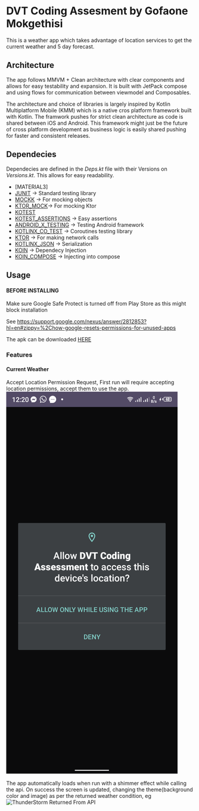 <h1>DVT Coding Assesment by Gofaone Mokgethisi</h1>

This is a weather app which takes advantage of location services to get the current weather and 5 day forecast. 

## Architecture

The app follows MMVM + Clean architecture with clear components and allows for easy testability and expansion. 
It is built with JetPack compose and using flows for communication between viewmodel and Composables. 

The architecture and choice of libraries is largely inspired by Kotlin Multiplatform Mobile (KMM) which is a native
cros platform framework built with Kotlin. The framwork pushes for strict clean architecture as code is shared between 
iOS and Android. This framework might just be the future of cross platform development as business logic is easily shared 
pushing for faster and consistent releases.

## Dependecies

Dependecies are defined in the *Deps.kt* file with their Versions on *Versions.kt*. 
This allows for easy readability.

  
  - [MATERIAL3] 
  - [JUNIT]() -> Standard testing library
  - [MOCKK]() -> For mocking objects
  - [KTOR_MOCK]()-> For mocking Ktor
  - [KOTEST]()
  - [KOTEST_ASSERTIONS]() -> Easy assertions 
  - [ANDROID_X_TESTING]() -> Testing Android framework
  - [KOTLINX_CO_TEST]() -> Coroutines testing library
  - [KTOR]() -> For making network calls
  - [KOTLINX_JSON]() -> Serialization
  - [KOIN]() -> Dependecy Injection
  - [KOIN_COMPOSE]() -> Injecting into compose

## Usage

#### BEFORE INSTALLING 

Make sure Google Safe Protect is turned off from Play Store as this might block installation 

See https://support.google.com/nexus/answer/2812853?hl=en#zippy=%2Chow-google-resets-permissions-for-unused-apps

The apk can be downloaded [HERE](https://drive.google.com/file/d/15bxdftKDDLZFDnNaX8YglagNyZq2uj3u/view?usp=drive_link) 

  ### Features

  #### Current Weather

  Accept Location Permission Request, First run will require accepting location permissions, accept them to use the app.
  ![Permissions](https://github.com/taxmaniaBW/DVT_Assessment/blob/main/app_permissions.png)
  
  The app automatically loads when run with a shimmer effect while calling the api. On success the screen is updated,
  changing the theme(background color and image) as per the returned weather condition, 
  eg ![ThunderStorm Returned From API](https://drive.google.com/file/d/1ZuUHfM3SdIUpDoYhbMniNvZIKZVfMCki/view?usp=sharing)
  
  


